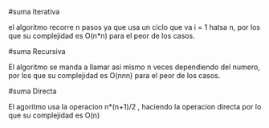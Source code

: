 #suma Iterativa

el algoritmo recorre n pasos ya que usa un ciclo que va i = 1 hatsa n, por los que su complejidad es O(n*n) para el peor de los casos.

#suma Recursiva

El algoritmo se manda a llamar así mismo n veces dependiendo del numero, por los que su complejidad es O(n*n*n) para el peor de los casos.

#suma Directa 

El agoritmo usa la operacion n*(n+1)/2 , haciendo la operacion directa por lo que su complejidad es O(n) 
